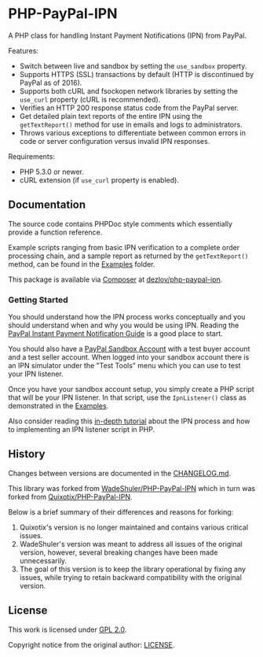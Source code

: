 PHP-PayPal-IPN
==============

A PHP class for handling Instant Payment Notifications (IPN) from PayPal.

Features:

* Switch between live and sandbox by setting the `use_sandbox` property.
* Supports HTTPS (SSL) transactions by default (HTTP is discontinued by PayPal as of 2016).
* Supports both cURL and fsockopen network libraries by setting the `use_curl` property (cURL is recommended).
* Verifies an HTTP 200 response status code from the PayPal server.
* Get detailed plain text reports of the entire IPN using the `getTextReport()` method for use in emails and logs to administrators.
* Throws various exceptions to differentiate between common errors in code or server configuration versus invalid IPN responses.

Requirements:

* PHP 5.3.0 or newer.
* cURL extension (if `use_curl` property is enabled).

Documentation
-------------

The source code contains PHPDoc style comments which essentially provide a function reference.

Example scripts ranging from basic IPN verification to a complete order processing chain, and a sample report as returned by the `getTextReport()` method, can be found in the [Examples](examples/) folder.

This package is available via [Composer](https://getcomposer.org/) at [dezlov/php-paypal-ipn](https://packagist.org/packages/dezlov/php-paypal-ipn).

### Getting Started

You should understand how the IPN process works conceptually and you should understand when and why you would be using IPN. Reading the [PayPal Instant Payment Notification Guide][1] is a good place to start.

You should also have a [PayPal Sandbox Account][2] with a test buyer account and a test seller account. When logged into your sandbox account there is an IPN simulator under the "Test Tools" menu which you can use to test your IPN listener.

Once you have your sandbox account setup, you simply create a PHP script that will be your IPN listener. In that script, use the `IpnListener()` class as demonstrated in the [Examples](examples/).

Also consider reading this [in-depth tutorial][3] about the IPN process and how to implementing an IPN listener script in PHP.

[1]: https://developer.paypal.com/webapps/developer/docs/classic/products/instant-payment-notification/
[2]: https://developer.paypal.com
[3]: http://www.micahcarrick.com/paypal-ipn-with-php.html

History
-------

Changes between versions are documented in the [CHANGELOG.md](CHANGELOG.md).

This library was forked from [WadeShuler/PHP-PayPal-IPN](https://github.com/WadeShuler/PHP-PayPal-IPN) which in turn was forked from [Quixotix/PHP-PayPal-IPN](https://github.com/Quixotix/PHP-PayPal-IPN).

Below is a brief summary of their differences and reasons for forking:

1. Quixotix's version is no longer maintained and contains various critical issues.
2. WadeShuler's version was meant to address all issues of the original version, however, several breaking changes have been made unnecessarily.
3. The goal of this version is to keep the library operational by fixing any issues, while trying to retain backward compatibility with the original version.

License
-------

This work is licensed under [GPL 2.0](http://choosealicense.com/licenses/gpl-2.0/).

Copyright notice from the original author: [LICENSE](LICENSE).